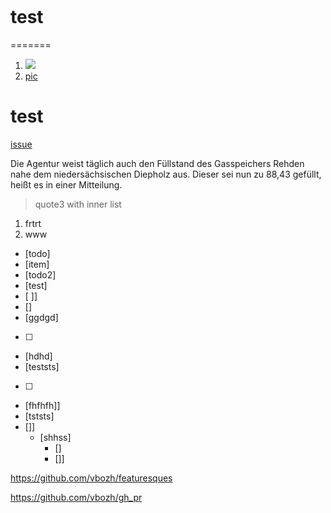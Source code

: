 [](test)
![]()

# test
=======

1. ![](src/main/resources/LDR.jpg)
2. [pic](src/main/resources/LDR.jpg)

# test

[issue](https://youtrack.jetbrains.com/issue/IDEA-261634)

Die Agentur weist täglich auch den Füllstand des Gasspeichers Rehden nahe dem niedersächsischen Diepholz aus. Dieser sei nun zu 88,43 gefüllt, heißt es in einer Mitteilung.

>quote3 with inner list
1. frtrt
2. www


- [todo]
- [item]
- [todo2]
- [test]
- [ ]]
- []
- [ggdgd]
- [  ]
- [hdhd]
- [teststs]
- [   ]
- [fhfhfh]]
- [tststs]
- []]
  - [shhss]
    - []
    - []]

https://github.com/vbozh/featuresques

  https://github.com/vbozh/gh_pr


